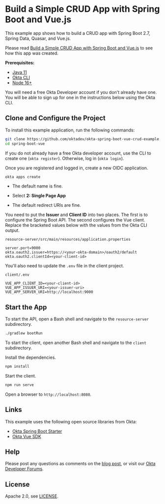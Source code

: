 # Build a Simple CRUD App with Spring Boot and Vue.js

This example app shows how to build a CRUD app with Spring Boot 2.7, Spring Data, Quasar, and Vue.js.

Please read [Build a Simple CRUD App with Spring Boot and Vue.js](https://developer.okta.com/blog/2022/08/19/build-crud-spring-and-vue) to see how this app was created.

**Prerequisites:**

- [Java 11](https://adoptium.net/)
- [Okta CLI](https://cli.okta.com/manual/#installation)
- [Node 16+](https://nodejs.org)

You will need a free Okta Developer account if you don't already have one. You will be able to sign up for one in the instructions below using the Okta CLI.

## Clone and Configure the Project

To install this example application, run the following commands:

```bash
git clone https://github.com/oktadev/okta-spring-boot-vue-crud-example.git spring-boot-vue
cd spring-boot-vue
```

If you do not already have a free Okta developer account, use the CLI to create one (`okta register`). Otherwise, log in (`okta login`).

Once you are registered and logged in, create a new OIDC application.

```bash
okta apps create
```

- The default name is fine.

- Select **2: Single Page App**

- The default redirect URIs are fine.

You need to put the **Issuer** and **Client ID** into two places. The first is to configure the Spring Boot API. The second configures the Vue client. Replace the bracketed values below with the values from the Okta CLI output.

`resource-server/src/main/resources/application.properties`

```properties
server.port=9000
okta.oauth2.issuer=https://<your-okta-domain>/oauth2/default
okta.oauth2.clientId=<your-client-id>
```

You'll also need to update the `.env` file in the client project.

`client/.env`

```env
VUE_APP_CLIENT_ID=<your-client-id>
VUE_APP_ISSUER_URI=<your-issuer-uri>
VUE_APP_SERVER_URI=http://localhost:9000
```

## Start the App

To start the API, open a Bash shell and navigate to the `resource-server` subdirectory.

```bash
./gradlew bootRun
```

To start the client, open another Bash shell and navigate to the `client` subdirectory.

Install the dependencies.

```bash
npm install
```

Start the client.

```bash
npm run serve
```

Open a browser to `http://localhost:8080`.

## Links

This example uses the following open source libraries from Okta:

* [Okta Spring Boot Starter](https://github.com/okta/okta-spring-boot)
* [Okta Vue SDK](https://github.com/okta/okta-vue)

## Help

Please post any questions as comments on the [blog post](https://developer.okta.com/blog/2022/08/19/build-crud-spring-and-vue), or visit our [Okta Developer Forums](https://devforum.okta.com/). 

## License

Apache 2.0, see [LICENSE](LICENSE).
